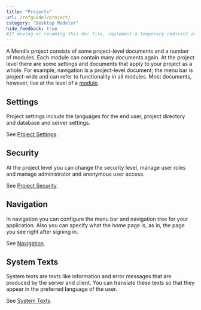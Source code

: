 ```yaml
---
title: "Projects"
url: /refguide7/project/
category: "Desktop Modeler"
hide_feedback: true
#If moving or renaming this doc file, implement a temporary redirect and let the respective team know they should update the URL in the product. See Mapping to Products for more details.
---
```



A Mendix project consists of some project-level documents and a number of modules. Each module can contain many documents again. At the project level there are some settings and documents that apply to your project as a whole. For example, navigation is a project-level document; the menu bar is project-wide and can refer to functionality in all modules. Most documents, however, live at the level of a [module](/refguide7/modules/).

## Settings

Project settings include the languages for the end user, project directory and database and server settings.

See [Project Settings](/refguide7/project-settings/).

## Security

At the project level you can change the security level, manage user roles and manage administrator and anonymous user access.

See [Project Security](/refguide7/project-security/).

## Navigation

In navigation you can configure the menu bar and navigation tree for your application. Also you can specify what the home page is, as in, the page you see right after signing in.

See [Navigation](/refguide7/navigation/).

## System Texts

System texts are texts like information and error messages that are produced by the server and client. You can translate these texts so that they appear in the preferred language of the user.

See [System Texts](/refguide7/system-texts/).
